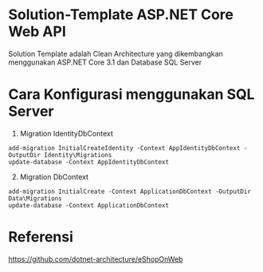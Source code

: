 # Solution-Template ASP.NET Core Web API
Solution Template adalah Clean Architecture yang dikembangkan menggunakan ASP.NET Core 3.1 dan Database SQL Server

# Cara Konfigurasi menggunakan SQL Server
  1. Migration IdentityDbContext
  ```
add-migration InitialCreateIdentity -Context AppIdentityDbContext -OutputDir Identity\Migrations
update-database -Context AppIdentityDbContext 
  ```

2. Migration DbContext
```
add-migration InitialCreate -Context ApplicationDbContext -OutputDir Data\Migrations
update-database -Context ApplicationDbContext 
```
# Referensi
https://github.com/dotnet-architecture/eShopOnWeb

